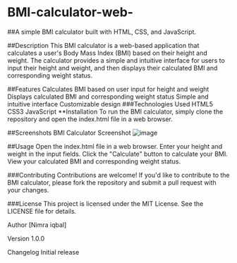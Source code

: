 # BMI-calculator-web-
##A simple BMI calculator built with HTML, CSS, and JavaScript.

##Description
This BMI calculator is a web-based application that calculates a user's Body Mass Index (BMI) based on their height and weight. The calculator provides a simple and intuitive interface for users to input their height and weight, and then displays their calculated BMI and corresponding weight status.

##Features
Calculates BMI based on user input for height and weight
Displays calculated BMI and corresponding weight status
Simple and intuitive interface
Customizable design
###Technologies Used
HTML5
CSS3
JavaScript
**Installation
To run the BMI calculator, simply clone the repository and open the index.html file in a web browser.

##Screenshots
BMI Calculator Screenshot
![image](https://github.com/user-attachments/assets/b37df134-c58e-4583-bc0a-156a028826d0)


##Usage
Open the index.html file in a web browser.
Enter your height and weight in the input fields.
Click the "Calculate" button to calculate your BMI.
View your calculated BMI and corresponding weight status.

###Contributing
Contributions are welcome! If you'd like to contribute to the BMI calculator, please fork the repository and submit a pull request with your changes.

###License
This project is licensed under the MIT License. See the LICENSE file for details.

Author
[Nimra iqbal]

Version
1.0.0

Changelog
Initial release





